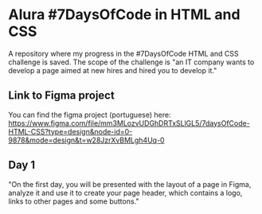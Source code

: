 # Alura #7DaysOfCode in HTML and CSS
 A repository where my progress in the #7DaysOfCode HTML and CSS challenge is saved. The scope of the challenge is "an IT company wants to develop a page aimed at new hires and hired you to develop it."

## Link to Figma project
You can find the figma project (portuguese) here: https://www.figma.com/file/mm3MLozvUDGhDRTxSLlGL5/7daysOfCode-HTML-CSS?type=design&node-id=0-9878&mode=design&t=w28JzrXvBMLgh4Uq-0

## Day 1
 "On the first day, you will be presented with the layout of a page in Figma, analyze it and use it to create your page header, which contains a logo, links to other pages and some buttons."
